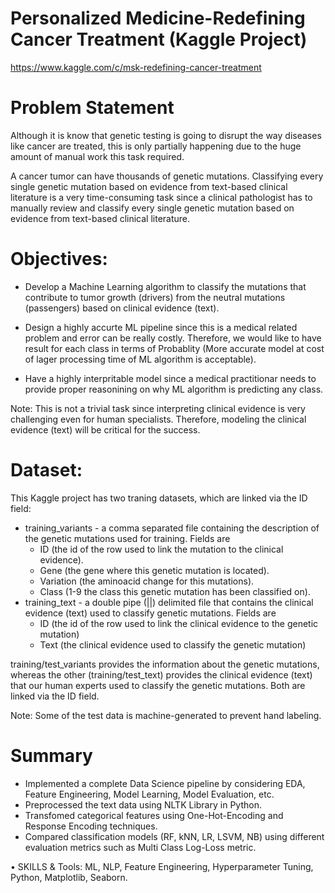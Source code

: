 # Personalized Medicine-Redefining Cancer Treatment (Kaggle Project)
https://www.kaggle.com/c/msk-redefining-cancer-treatment

# Problem Statement
Although it is know that genetic testing is going to disrupt the way diseases like cancer are treated, this is only partially happening due to the huge amount of manual work this task required.

A cancer tumor can have thousands of genetic mutations. Classifying every single genetic mutation based on evidence from text-based clinical literature is a very time-consuming task since a clinical pathologist has to manually review and classify every single genetic mutation based on evidence from text-based clinical literature.


#  Objectives:

- Develop a Machine Learning algorithm to classify the mutations that contribute to tumor growth (drivers) from the neutral mutations (passengers) based on clinical evidence (text).

- Design a highly accurte ML pipeline since this is a medical related problem and error can be really costly. Therefore, we would like to have result for each class in terms of Probablity (More accurate model at cost of lager processing time of ML algorithm is acceptable). 

- Have a highly interpritable model since a medical practitionar needs to provide proper reasonining on why ML algorithm is predicting any class.

Note: This is not a trivial task since interpreting clinical evidence is very challenging even for human specialists. Therefore, modeling the clinical evidence (text) will be critical for the success.

# Dataset:
This Kaggle project has two traning datasets, which are linked via the ID field:
- training_variants - a comma separated file containing the description of the genetic mutations used for training. Fields are
    - ID (the id of the row used to link the mutation to the clinical evidence).
    - Gene (the gene where this genetic mutation is located).
    - Variation (the aminoacid change for this mutations). 
    - Class (1-9 the class this genetic mutation has been classified on).
- training_text - a double pipe (||) delimited file that contains the clinical evidence (text) used to classify genetic mutations. Fields are 
    - ID (the id of the row used to link the clinical evidence to the genetic mutation)
    - Text (the clinical evidence used to classify the genetic mutation)

training/test_variants provides the information about the genetic mutations, whereas the other (training/test_text) provides the clinical evidence (text) that our human experts used to classify the genetic mutations. Both are linked via the ID field.

Note: Some of the test data is machine-generated to prevent hand labeling. 

# Summary
-	Implemented a complete Data Science pipeline by considering EDA, Feature Engineering, Model Learning, Model Evaluation, etc.
-	Preprocessed the text data using NLTK Library in Python.
-	Transfomed categorical features using One-Hot-Encoding and Response Encoding techniques.
-	Compared classification models (RF, kNN, LR, LSVM, NB) using different evaluation metrics such as Multi Class Log-Loss metric.


•	SKILLS & Tools: ML, NLP, Feature Engineering, Hyperparameter Tuning, Python, Matplotlib, Seaborn. 
